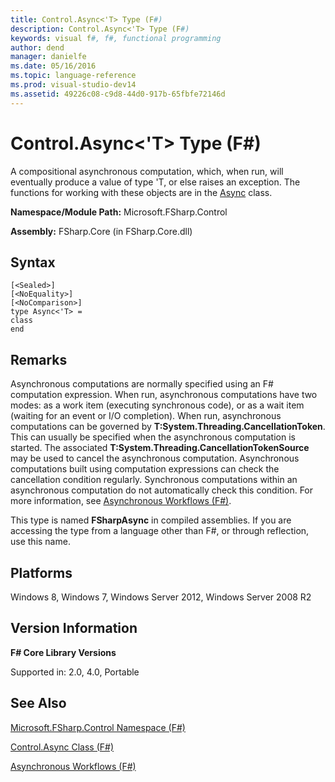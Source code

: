 ```yaml
---
title: Control.Async<'T> Type (F#)
description: Control.Async<'T> Type (F#)
keywords: visual f#, f#, functional programming
author: dend
manager: danielfe
ms.date: 05/16/2016
ms.topic: language-reference
ms.prod: visual-studio-dev14
ms.assetid: 49226c08-c9d8-44d0-917b-65fbfe72146d 
---
```


# Control.Async<'T> Type (F#)

A compositional asynchronous computation, which, when run, will eventually produce a value of type 'T, or else raises an exception. The functions for working with these objects are in the [Async](https://msdn.microsoft.com/library/03eb4d12-a01a-4565-a077-5e83f17cf6f7) class.

**Namespace/Module Path:** Microsoft.FSharp.Control

**Assembly:** FSharp.Core (in FSharp.Core.dll)


## Syntax

```
[<Sealed>]
[<NoEquality>]
[<NoComparison>]
type Async<'T> =
class
end
```

## Remarks
Asynchronous computations are normally specified using an F# computation expression. When run, asynchronous computations have two modes: as a work item (executing synchronous code), or as a wait item (waiting for an event or I/O completion). When run, asynchronous computations can be governed by **T:System.Threading.CancellationToken**. This can usually be specified when the asynchronous computation is started. The associated **T:System.Threading.CancellationTokenSource** may be used to cancel the asynchronous computation. Asynchronous computations built using computation expressions can check the cancellation condition regularly. Synchronous computations within an asynchronous computation do not automatically check this condition. For more information, see [Asynchronous Workflows &#40;F&#35;&#41;](Asynchronous-Workflows-%5BFSharp%5D.md).

This type is named **FSharpAsync** in compiled assemblies. If you are accessing the type from a language other than F#, or through reflection, use this name.


## Platforms
Windows 8, Windows 7, Windows Server 2012, Windows Server 2008 R2


## Version Information
**F# Core Library Versions**

Supported in: 2.0, 4.0, Portable




## See Also
[Microsoft.FSharp.Control Namespace &#40;F&#35;&#41;](Microsoft.FSharp.Control-Namespace-%5BFSharp%5D.md)

[Control.Async Class &#40;F&#35;&#41;](Control.Async-Class-%5BFSharp%5D.md)

[Asynchronous Workflows &#40;F&#35;&#41;](Asynchronous-Workflows-%5BFSharp%5D.md)

